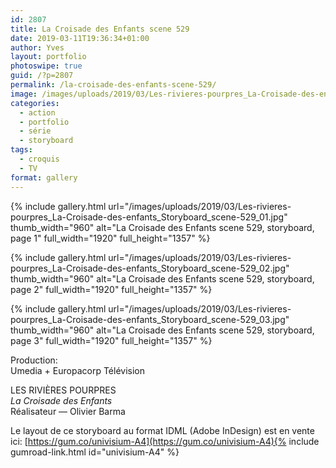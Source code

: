 ```yaml
---
id: 2807
title: La Croisade des Enfants scene 529
date: 2019-03-11T19:36:34+01:00
author: Yves
layout: portfolio
photoswipe: true
guid: /?p=2807
permalink: /la-croisade-des-enfants-scene-529/
image: /images/uploads/2019/03/Les-rivieres-pourpres_La-Croisade-des-enfants_Storyboard_scene-529_03.jpg
categories:
  - action
  - portfolio
  - série
  - storyboard
tags:
  - croquis
  - TV
format: gallery
---
```


<div class="photoswipe-gallery">
{% include gallery.html
 url="/images/uploads/2019/03/Les-rivieres-pourpres_La-Croisade-des-enfants_Storyboard_scene-529_01.jpg"
 thumb_width="960" alt="La Croisade des Enfants scene 529, storyboard, page 1"
 full_width="1920" full_height="1357"
%}

{% include gallery.html
 url="/images/uploads/2019/03/Les-rivieres-pourpres_La-Croisade-des-enfants_Storyboard_scene-529_02.jpg"
 thumb_width="960" alt="La Croisade des Enfants scene 529, storyboard, page 2"
 full_width="1920" full_height="1357"
%}

{% include gallery.html
 url="/images/uploads/2019/03/Les-rivieres-pourpres_La-Croisade-des-enfants_Storyboard_scene-529_03.jpg"
 thumb_width="960" alt="La Croisade des Enfants scene 529, storyboard, page 3"
 full_width="1920" full_height="1357"
%}

</div>

Production:  
Umedia + Europacorp Télévision

LES RIVIÈRES POURPRES  
*La Croisade des Enfants*  
Réalisateur — Olivier Barma

Le layout de ce storyboard au format IDML (Adobe InDesign) est en vente ici: [https://gum.co/univisium-A4](https://gum.co/univisium-A4){% include gumroad-link.html id="univisium-A4" %}